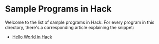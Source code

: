# Sample Programs in Hack

Welcome to the list of sample programs in Hack. For every program in this
directory, there's a corresponding article explaining the snippet:

- [Hello World in Hack](https://therenegadecoder.com/code/hello-world-in-hack/)
